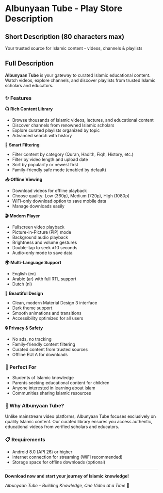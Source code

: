 # Albunyaan Tube - Play Store Description

## Short Description (80 characters max)
Your trusted source for Islamic content - videos, channels & playlists

## Full Description

**Albunyaan Tube** is your gateway to curated Islamic educational content. Watch videos, explore channels, and discover playlists from trusted Islamic scholars and educators.

### ✨ Features

**📺 Rich Content Library**
- Browse thousands of Islamic videos, lectures, and educational content
- Discover channels from renowned Islamic scholars
- Explore curated playlists organized by topic
- Advanced search with history

**🎯 Smart Filtering**
- Filter content by category (Quran, Hadith, Fiqh, History, etc.)
- Filter by video length and upload date
- Sort by popularity or newest first
- Family-friendly safe mode (enabled by default)

**📥 Offline Viewing**
- Download videos for offline playback
- Choose quality: Low (360p), Medium (720p), High (1080p)
- WiFi-only download option to save mobile data
- Manage downloads easily

**🎬 Modern Player**
- Fullscreen video playback
- Picture-in-Picture (PiP) mode
- Background audio playback
- Brightness and volume gestures
- Double-tap to seek ±10 seconds
- Audio-only mode to save data

**🌍 Multi-Language Support**
- English (en)
- Arabic (ar) with full RTL support
- Dutch (nl)

**🎨 Beautiful Design**
- Clean, modern Material Design 3 interface
- Dark theme support
- Smooth animations and transitions
- Accessibility optimized for all users

**🔒 Privacy & Safety**
- No ads, no tracking
- Family-friendly content filtering
- Curated content from trusted sources
- Offline EULA for downloads

### 📱 Perfect For

- Students of Islamic knowledge
- Parents seeking educational content for children
- Anyone interested in learning about Islam
- Communities sharing Islamic resources

### 🚀 Why Albunyaan Tube?

Unlike mainstream video platforms, Albunyaan Tube focuses exclusively on quality Islamic content. Our curated library ensures you access authentic, educational videos from verified scholars and educators.

### 📋 Requirements

- Android 8.0 (API 26) or higher
- Internet connection for streaming (WiFi recommended)
- Storage space for offline downloads (optional)

---

**Download now and start your journey of Islamic knowledge!**

*Albunyaan Tube - Building Knowledge, One Video at a Time* 🕌
